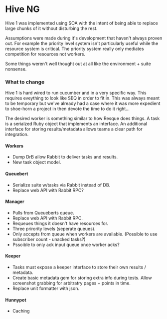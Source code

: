 # Hive NG

Hive 1 was implemented using SOA with the intent of being able to replace large chunks of it without disturbing the rest.

Assumptions were made during it's development that haven't always proven out.  For example the priority level system isn't particularly useful while the resource system is critical.  The priority system really only mediates competition for resources not workers.

Some things weren't well thought out at all like the environment + suite nonsense.


### What to change

Hive 1 is hard wired to run cucumber and in a very specific way.  This requires eveything to look like SEQ in order to fit in.  This was always meant to be temporary but we've already had a case where it was more expedient to shoe-horn a project in then devote the time to do it right...

The desired worker is something similar to how Resque does things.  A task is a serialzed Ruby object that implements an interface. An additional interface for storing results/metadata allows teams a clear path for integration.


#### Workers
* Dump DrB allow Rabbit to deliver tasks and results.
* New task object model.



#### Queuebert

* Serialize suite w/tasks via Rabbit instead of DB.
* Replace web API with Rabbit RPC?

#### Manager
* Pulls from Queueberts queue.  
* Replace web API with Rabbit RPC.
* Requeues things it doesn't have resources for.
* Three prirority levels (seperate queues).
* Only accepts from queue when workers are available. (Possible to use subscriber count - unacked tasks?)
* Pssoible to only ack input queue once worker acks?

#### Keeper
* Tasks must expose a keeper interface to store their own results / metadata.
* Create basic metadata gem for storing extra info during tests.  Allow screenshot grabbing for arbitratry pages + points in time.
* Replace unit formatter with json.

#### Hunnypot
* Caching  